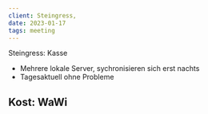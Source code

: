 ```yaml
---
client: Steingress,
date: 2023-01-17
tags: meeting
---
```


Steingress: Kasse
- Mehrere lokale Server, sychronisieren sich erst nachts
- Tagesaktuell ohne Probleme

Kost: WaWi
- 